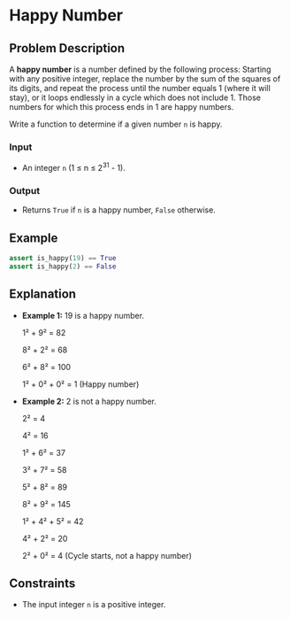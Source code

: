 # Happy Number

## Problem Description

A **happy number** is a number defined by the following process: Starting with any positive integer, replace the number by the sum of the squares of its digits, and repeat the process until the number equals 1 (where it will stay), or it loops endlessly in a cycle which does not include 1. Those numbers for which this process ends in 1 are happy numbers.

Write a function to determine if a given number `n` is happy.

### Input

- An integer `n` (1 ≤ n ≤ 2<sup>31</sup> - 1).

### Output

- Returns `True` if `n` is a happy number, `False` otherwise.

## Example

```python
assert is_happy(19) == True
assert is_happy(2) == False
```

## Explanation

- **Example 1:** 19 is a happy number.

    1² + 9² = 82

    8² + 2² = 68

    6² + 8² = 100

    1² + 0² + 0² = 1 (Happy number)

- **Example 2:** 2 is not a happy number.

    2² = 4

    4² = 16

    1² + 6² = 37

    3² + 7² = 58

    5² + 8² = 89

    8² + 9² = 145

    1² + 4² + 5² = 42

    4² + 2² = 20

    2² + 0² = 4 (Cycle starts, not a happy number)

## Constraints

- The input integer `n` is a positive integer.
